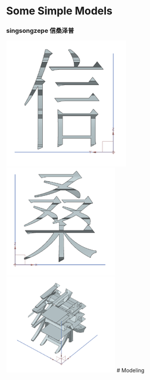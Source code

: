 # Some Simple  Models

### singsongzepe 信桑泽普

<img src="./singsongzepe/sing.png" title="" alt="" width="322">

<img src="./singsongzepe/song.png" title="" alt="" width="293">

<img src="./singsongzepe/singsong.png" title="" alt="" width="293">
#   M o d e l i n g 
 
 